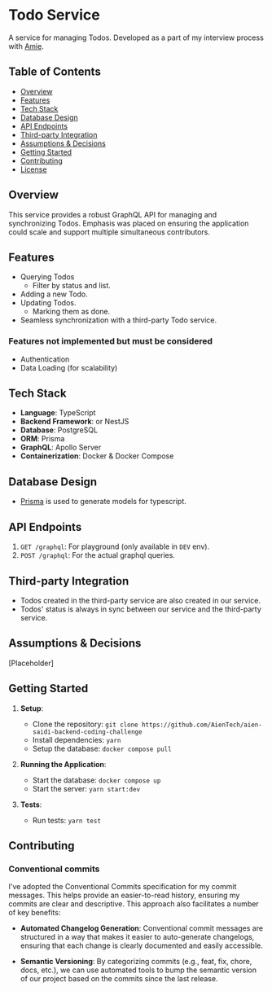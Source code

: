 # **Todo Service**

A service for managing Todos. Developed as a part of my interview process with [Amie](https://amie.so).

## **Table of Contents**

- [Overview](#overview)
- [Features](#features)
- [Tech Stack](#tech-stack)
- [Database Design](#database-design)
- [API Endpoints](#api-endpoints)
- [Third-party Integration](#third-party-integration)
- [Assumptions & Decisions](#assumptions--decisions)
- [Getting Started](#getting-started)
- [Contributing](#contributing)
- [License](#license)

## **Overview**

This service provides a robust GraphQL API for managing and synchronizing Todos. Emphasis was placed on ensuring the application could scale and support multiple simultaneous contributors.

## **Features**

- Querying Todos
  - Filter by status and list.
- Adding a new Todo.
- Updating Todos.
  - Marking them as done.
- Seamless synchronization with a third-party Todo service.

### **Features not implemented but must be considered**

- Authentication
- Data Loading (for scalability)

## **Tech Stack**

- **Language**: TypeScript
- **Backend Framework**: or NestJS
- **Database**: PostgreSQL
- **ORM**: Prisma
- **GraphQL**: Apollo Server
- **Containerization**: Docker & Docker Compose

## **Database Design**

- [Prisma](https://www.prisma.io/) is used to generate models for typescript.

## **API Endpoints**

1. `GET /graphql`: For playground (only available in `DEV` env).
2. `POST /graphql`: For the actual graphql queries.

## **Third-party Integration**

- Todos created in the third-party service are also created in our service.
- Todos' status is always in sync between our service and the third-party service.

## **Assumptions & Decisions**

[Placeholder]

## **Getting Started**

1. **Setup**:

   - Clone the repository: `git clone https://github.com/AienTech/aien-saidi-backend-coding-challenge`
   - Install dependencies: `yarn`
   - Setup the database: `docker compose pull`

2. **Running the Application**:

   - Start the database: `docker compose up`
   - Start the server: `yarn start:dev`

3. **Tests**:
   - Run tests: `yarn test`

## **Contributing**

### Conventional commits

I've adopted the Conventional Commits specification for my commit messages. This helps provide an easier-to-read history, ensuring my commits are clear and descriptive. This approach also facilitates a number of key benefits:

- **Automated Changelog Generation**: Conventional commit messages are structured in a way that makes it easier to auto-generate changelogs, ensuring that each change is clearly documented and easily accessible.

- **Semantic Versioning**: By categorizing commits (e.g., feat, fix, chore, docs, etc.), we can use automated tools to bump the semantic version of our project based on the commits since the last release.

